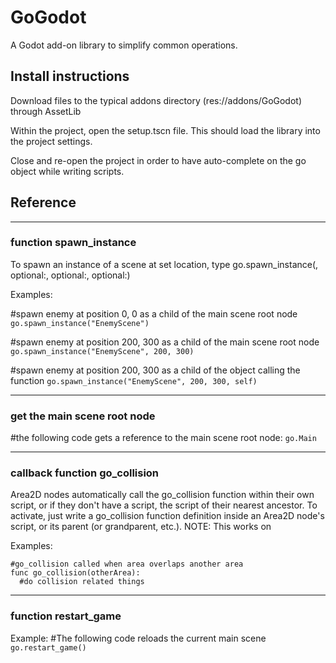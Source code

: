 # GoGodot
A Godot add-on library to simplify common operations.

## Install instructions
Download files to the typical addons directory (res://addons/GoGodot) through AssetLib

Within the project, open the setup.tscn file. This should load the library into the project settings.

Close and re-open the project in order to have auto-complete on the go object while writing scripts.

## Reference

-------

### function spawn_instance

To spawn an instance of a scene at set location, type
go.spawn_instance(<name of scene>, optional:<x position>, optional:<y position>, optional:<parent>)

Examples:

#spawn enemy at position 0, 0 as a child of the main scene root node
`go.spawn_instance("EnemyScene")`

#spawn enemy at position 200, 300 as a child of the main scene root node
`go.spawn_instance("EnemyScene", 200, 300)`

#spawn enemy at position 200, 300 as a child of the object calling the function
`go.spawn_instance("EnemyScene", 200, 300, self)`

-------

### get the main scene root node

#the following code gets a reference to the main scene root node:
`go.Main`

-------

### callback function go_collision

Area2D nodes automatically call the go_collision function within their own script, or if they don't have a script, the script of their nearest ancestor.
To activate, just write a go_collision function definition inside an Area2D node's script, or its parent (or grandparent, etc.).
NOTE: This works on  

Examples:

```
#go_collision called when area overlaps another area
func go_collision(otherArea):
  #do collision related things
```

-------

### function restart_game

Example:
#The following code reloads the current main scene
`go.restart_game()`

